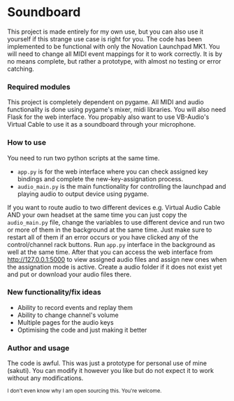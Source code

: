# Soundboard

This project is made entirely for my own use, but you can also use it yourself if this strange use case is right for you. The code has been implemented to be functional with only the Novation Launchpad MK1. You will need to change all MIDI event mappings for it to work correctly. It is by no means complete, but rather a prototype, with almost no testing or error catching.

### Required modules

This project is completely dependent on pygame. All MIDI and audio functionality is done using pygame's mixer, midi libraries. You will also need Flask for the web interface. You propably also want to use VB-Audio's Virtual Cable to use it as a soundboard through your microphone.

### How to use

You need to run two python scripts at the same time.
- `app.py` is for the web interface where you can check assigned key bindings and complete the new-key-assignation process.
- `audio_main.py` is the main functionality for controlling the launchpad and playing audio to output device using pygame.

If you want to route audio to two different devices e.g. Virtual Audio Cable AND your own headset at the same time you can just copy the `audio_main.py` file, change the variables to use different device and run two or more of them in the background at the same time. Just make sure to restart all of them if an error occurs or you have clicked any of the control/channel rack buttons. Run `app.py` interface in the background as well at the same time. After that you can access the web interface from http://127.0.0.1:5000 to view assigned audio files and assign new ones when the assignation mode is active. Create a audio folder if it does not exist yet and put or download your audio files there.

### New functionality/fix ideas

- Ability to record events and replay them
- Ability to change channel's volume 
- Multiple pages for the audio keys
- Optimising the code and just making it better 

### Author and usage

The code is awful. This was just a prototype for personal use of mine (sakuti). You can modify it however you like but do not expect it to work without any modifications.

<small>I don't even know why I am open sourcing this. You're welcome.</small>